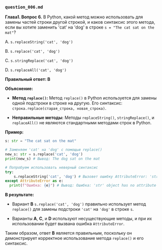 ### `question_006.md`

**Глава1. Вопрос 6.** В Python, какой метод можно использовать для замены частей строки другой строкой, и каков синтаксис этого метода, если вы хотите заменить 'cat' на 'dog' в строке `s = "The cat sat on the mat"`?

A.  `s.replaceString('cat', 'dog')`

B.  `s.replace('cat', 'dog')`

C.  `s.stringReplace('cat', 'dog')`

D.  `s.replaceAll('cat', 'dog')`

**Правильный ответ: B**

**Объяснение:**

*   **Метод `replace()`:** Метод `replace()` в Python используется для замены одной подстроки в строке на другую. Его синтаксис: `строка.replace(старая_строка, новая_строка)`.

*   **Неправильные методы:** Методы  `replaceString()`, `stringReplace()`, и `replaceAll()` не являются стандартными методами строк в Python.

**Пример:**

```python
s: str = "The cat sat on the mat"

# Заменяем 'cat' на 'dog' с помощью replace()
new_s: str = s.replace('cat', 'dog')
print(new_s) # Вывод: The dog sat on the mat

# Попробуем использовать неверный синтаксис
try:
    s.replaceString('cat', 'dog') # Вызовет ошибку AttributeError: 'str' object has no attribute 'replaceString'
except AttributeError as e:
  print(f"Ошибка: {e}") # Вывод: Ошибка: 'str' object has no attribute 'replaceString'
```

**В результате:**

*   Вариант **B**  `s.replace('cat', 'dog')` правильно использует метод `replace()` для замены подстроки `'cat'` на `'dog'` в строке `s`.

*   Варианты **A**, **C**, и **D** используют несуществующие методы, и при их использовании будет вызвана ошибка `AttributeError`.

Таким образом, ответ **B** является правильным, поскольку он демонстрирует корректное использование метода `replace()` и его синтаксис.
